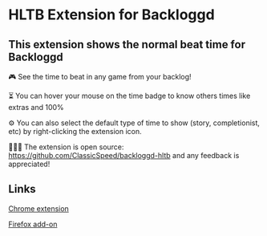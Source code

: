 # HLTB Extension for Backloggd
## This extension shows the normal beat time for Backloggd



🎮 See the time to beat in any game from your backlog!

⏳ You can hover your mouse on the time badge to know others times like extras and 100%

⚙️ You can also select the default type of time to show (story, completionist, etc) by right-clicking the extension icon.

👨🏻‍💻 The extension is open source: https://github.com/ClassicSpeed/backloggd-hltb and any feedback is appreciated!

## Links
[Chrome extension](https://chrome.google.com/webstore/detail/hltb-extension-for-backlo/hlbfmkkpoejdgflgpmcpjohjhablmcfj)

[Firefox add-on](https://addons.mozilla.org/en-GB/firefox/addon/hltb-extension-for-backloggd/)